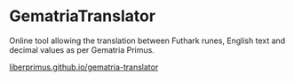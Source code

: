 # GematriaTranslator
Online tool allowing the translation between Futhark runes, English text and decimal values as per Gematria Primus.

[liberprimus.github.io/gematria-translator](https://liberprimus.github.io/gematria-translator)
